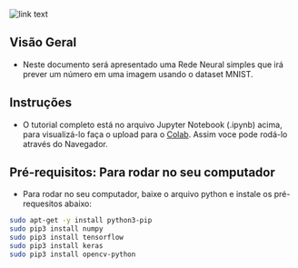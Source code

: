 ﻿![link text](https://i.imgur.com/v5VlmcB.png)

## Visão Geral

- Neste documento será apresentado uma Rede Neural simples que irá prever um número em uma imagem usando o dataset MNIST.


## Instruções

- O tutorial completo está no arquivo Jupyter Notebook (.ipynb) acima, para visualizá-lo faça o upload para o [Colab](https://colab.research.google.com/notebooks/welcome.ipynb#recent=true). Assim voce pode rodá-lo através do Navegador.


## Pré-requisitos: Para rodar no seu computador

- Para rodar no seu computador, baixe o arquivo python e instale os pré-requesitos abaixo:

```sh
sudo apt-get -y install python3-pip
sudo pip3 install numpy
sudo pip3 install tensorflow
sudo pip3 install keras
sudo pip3 install opencv-python
```